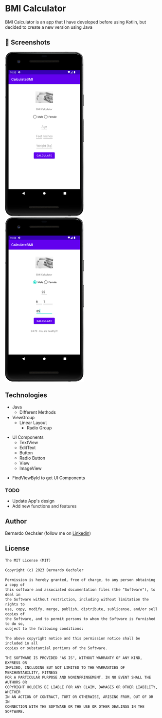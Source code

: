 # BMI Calculator
BMI Calculator is an app that I have developed before using Kotlin, but decided to create a new version using Java 



## :camera_flash: Screenshots
<!-- You can add more screenshots here if you like -->
<img src="Screen1.png" width="260">&emsp;<img src="Screen2.png" width="260">

## Technologies
* Java
  - Different Methods
* ViewGroup
    * Linear Layout
      - Radio Group
- UI Components
    - TextView
    - EditText
    - Button
    - Radio Button
    - View
    - ImageView
* FindViewById to get UI Components


### TODO
- Update App's design
- Add new functions and features

## Author
Bernardo Oechsler (follow me on [Linkedin](https://www.linkedin.com/in/bernardo-oechsler-b84995194))

## License
```
The MIT License (MIT)

Copyright (c) 2023 Bernardo Oechsler

Permission is hereby granted, free of charge, to any person obtaining a copy of
this software and associated documentation files (the "Software"), to deal in
the Software without restriction, including without limitation the rights to
use, copy, modify, merge, publish, distribute, sublicense, and/or sell copies of
the Software, and to permit persons to whom the Software is furnished to do so,
subject to the following conditions:

The above copyright notice and this permission notice shall be included in all
copies or substantial portions of the Software.

THE SOFTWARE IS PROVIDED "AS IS", WITHOUT WARRANTY OF ANY KIND, EXPRESS OR
IMPLIED, INCLUDING BUT NOT LIMITED TO THE WARRANTIES OF MERCHANTABILITY, FITNESS
FOR A PARTICULAR PURPOSE AND NONINFRINGEMENT. IN NO EVENT SHALL THE AUTHORS OR
COPYRIGHT HOLDERS BE LIABLE FOR ANY CLAIM, DAMAGES OR OTHER LIABILITY, WHETHER
IN AN ACTION OF CONTRACT, TORT OR OTHERWISE, ARISING FROM, OUT OF OR IN
CONNECTION WITH THE SOFTWARE OR THE USE OR OTHER DEALINGS IN THE SOFTWARE.
```
